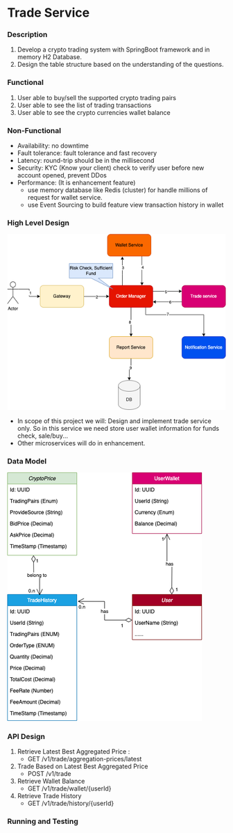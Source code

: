 # Trade Service

### Description
1. Develop a crypto trading system with SpringBoot framework and in memory H2
Database.
2. Design the table structure based on the understanding of the questions.

### Functional
1. User able to buy/sell the supported crypto trading pairs
2. User able to see the list of trading transactions
3. User able to see the crypto currencies wallet balance

### Non-Functional
* Availability: no downtime
* Fault tolerance: fault tolerance and fast recovery
* Latency: round-trip should be in the millisecond
* Security: KYC (Know your client) check to verify user before new account opened, prevent DDos
* Performance: (It is enhancement feature)
  * use memory database like Redis (cluster) for handle millions of request for wallet service.
  * use Event Sourcing to build feature view transaction history in wallet  

### High Level Design
![trade_system_high_level_design.png](trade_system_high_level_design.png)
* In scope of this project we will: Design and implement trade service only. So in this service we need store user wallet information for funds check, sale/buy... 
* Other microservices will do in enhancement.

### Data Model
![trade_system_date_model.drawio.png](trade_system_date_model.drawio.png)

### API Design
1. Retrieve Latest Best Aggregated Price : 
   - GET /v1/trade/aggregation-prices/latest
2. Trade Based on Latest Best Aggregated Price
   - POST /v1/trade
3. Retrieve Wallet Balance
   - GET /v1/trade/wallet/{userId}
4. Retrieve Trade History
   - GET /v1/trade/history/{userId}
### Running and Testing
